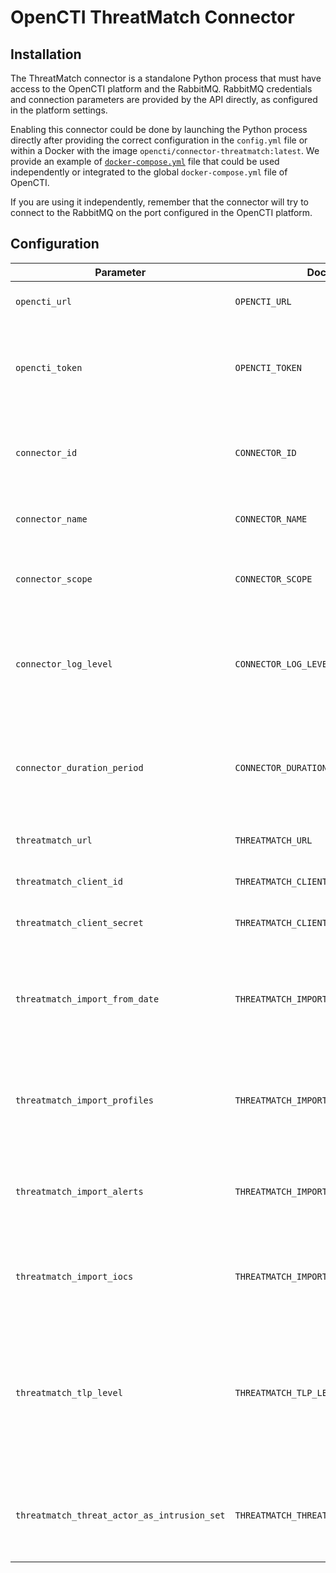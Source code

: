 # OpenCTI ThreatMatch Connector

## Installation

The ThreatMatch connector is a standalone Python process that must have access to the OpenCTI platform and the RabbitMQ.
RabbitMQ credentials and connection parameters are provided by the API directly, as configured in the platform settings.

Enabling this connector could be done by launching the Python process directly after providing the correct configuration
in the `config.yml` file or within a Docker with the image `opencti/connector-threatmatch:latest`. We provide an example
of [`docker-compose.yml`](docker-compose.yml) file that could be used independently or integrated to the global
`docker-compose.yml` file of OpenCTI.

If you are using it independently, remember that the connector will try to connect to the RabbitMQ on the port
configured in the OpenCTI platform.

## Configuration

| Parameter                                     | Docker envvar                                 | Mandatory | Description                                                                                                                                             |
|-----------------------------------------------|-----------------------------------------------|-----------|---------------------------------------------------------------------------------------------------------------------------------------------------------|
| `opencti_url`                                 | `OPENCTI_URL`                                 | Yes       | The URL of the OpenCTI platform.                                                                                                                        |
| `opencti_token`                               | `OPENCTI_TOKEN`                               | Yes       | The default admin token configured in the OpenCTI platform parameters file.                                                                             |
| `connector_id`                                | `CONNECTOR_ID`                                | Yes       | A valid arbitrary `UUIDv4` that must be unique for this connector.                                                                                      |
| `connector_name`                              | `CONNECTOR_NAME`                              | Yes       | The name of the connector, can be just "ThreatMatch"                                                                                                    |
| `connector_scope`                             | `CONNECTOR_SCOPE`                             | Yes       | Must be `threatmatch`, not used in this connector.                                                                                                      |
| `connector_log_level`                         | `CONNECTOR_LOG_LEVEL`                         | Yes       | The log level for this connector, could be `debug`, `info`, `warn` or `error` (less verbose).                                                           |
| `connector_duration_period`                   | `CONNECTOR_DURATION_PERIOD`                   | Yes       | The duration period in ISO 8601 format, e.g., `P1D` for one day. This is the period of time to process.                                                 |
| `threatmatch_url`                             | `THREATMATCH_URL`                             | Yes       | The ThreatMatch URL.                                                                                                                                    |
| `threatmatch_client_id`                       | `THREATMATCH_CLIENT_ID`                       | Yes       | The ThreatMatch client ID.                                                                                                                              |
| `threatmatch_client_secret`                   | `THREATMATCH_CLIENT_SECRET`                   | Yes       | The ThreatMatch client secret.                                                                                                                          |
| `threatmatch_import_from_date`                | `THREATMATCH_IMPORT_FROM_DATE`                | No        | to import elements from X Days as ISO 8601 format, e.g., `P30D` ~~or a date formatted `YYYY-MM-DD HH:MM`~~ (deprecated)                                 |
| `threatmatch_import_profiles`                 | `THREATMATCH_IMPORT_PROFILES`                 | No        | A boolean (`True` or `False`), import profiles collection from ThreatMatch.                                                                             |
| `threatmatch_import_alerts`                   | `THREATMATCH_IMPORT_ALERTS`                   | No        | A boolean (`True` or `False`), import alerts collection from ThreatMatch.                                                                               |
| `threatmatch_import_iocs`                     | `THREATMATCH_IMPORT_IOCS`                     | No        | A boolean (`True` or `False`), import iocs collection from ThreatMatch                                                                                  |
| `threatmatch_tlp_level`                       | `THREATMATCH_TLP_LEVEL`                       | No        | The TLP level to use for the imported elements missing a TLP level. It can be `white`, `green`, `amber`, `amber+strict`, or `red`. Defaults to `amber`. |
| `threatmatch_threat_actor_as_intrusion_set` | `THREATMATCH_THREAT_ACTOR_AS_INSTRUSION_SET` | No        | A boolean (`True` or `False`), import threat actors as intrusion sets. Defaults to `True`.                                                              |

